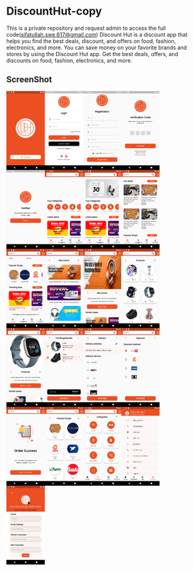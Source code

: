 # DiscountHut-copy
This is a private repository and request admin to access the full code(sifatullah.swe.617@gmail.com)
Discount Hut is a discount app that helps you find the best deals, discount, and offers on food, fashion, electronics, and more. You can save money on your favorite brands and stores by using the Discount Hut app. Get the best deals, offers, and discounts on food, fashion, electronics, and more.
## ScreenShot
<div style="display: flex;  flex-wrap: wrap;">
<img src="screenshot/d1.png" style="width: 20%;">
<img src="screenshot/d2.png" style="width: 20%;">
<img src="screenshot/d4.png" style="width: 20%;">
<img src="screenshot/d5.png" style="width: 20%;">
</div>
<div style="display: flex;  flex-wrap: wrap;">
<img src="screenshot/d6.png" style="width: 20%;">
<img src="screenshot/d7.png" style="width: 20%;">
<img src="screenshot/d8.png" style="width: 20%;">
<img src="screenshot/d9.png" style="width: 20%;">
</div>
<div style="display: flex;  flex-wrap: wrap;">
<img src="screenshot/d10.png" style="width: 20%;">
<img src="screenshot/d11.png" style="width: 20%;">
<img src="screenshot/d12.png" style="width: 20%;">
<img src="screenshot/d13.png" style="width: 20%;">
</div>
<div style="display: flex;  flex-wrap: wrap;">
<img src="screenshot/d14.png" style="width: 20%;">
<img src="screenshot/d15.png" style="width: 20%;">
<img src="screenshot/d16.png" style="width: 20%;">
<img src="screenshot/d17.png" style="width: 20%;">
</div>
<div style="display: flex;  flex-wrap: wrap;">
<img src="screenshot/d18.png" style="width: 20%;">
<img src="screenshot/d19.png" style="width: 20%;">
<img src="screenshot/d20.png" style="width: 20%;">
<img src="screenshot/d21.png" style="width: 20%;">
</div>
<div style="display: flex;  flex-wrap: wrap;">
<img src="screenshot/d22.png" style="width: 20%;">
</div>